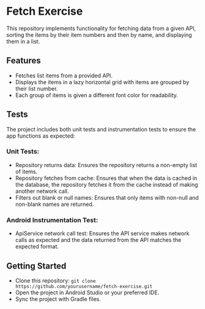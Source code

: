 # Fetch Exercise

This repository implements functionality for fetching data from a given API, sorting the items by their item numbers and then by name, and displaying them in a list.

## Features
- Fetches list items from a provided API.
- Displays the items in a lazy horizontal grid with items are grouped by their list number.
- Each group of items is given a different font color for readability.

## Tests
The project includes both unit tests and instrumentation tests to ensure the app functions as expected:

### Unit Tests:
- Repository returns data: Ensures the repository returns a non-empty list of items.
- Repository fetches from cache: Ensures that when the data is cached in the database, the repository fetches it from the cache instead of making another network call.
- Filters out blank or null names: Ensures that only items with non-null and non-blank names are returned.

### Android Instrumentation Test:
- ApiService network call test: Ensures the API service makes network calls as expected and the data returned from the API matches the expected format.

## Getting Started
- Clone this repository: `git clone https://github.com/yourusername/fetch-exercise.git`
- Open the project in Android Studio or your preferred IDE.
- Sync the project with Gradle files.
